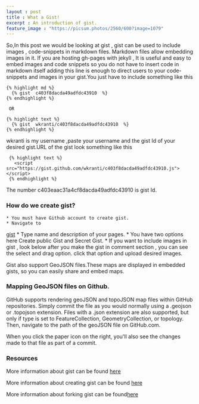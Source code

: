 ```yaml
---
layout : post
title : What a Gist!
excerpt : An introduction of gist.
feature_image : "https://picsum.photos/2560/600?image=1079"
---
```

So,In this post we would be looking at gist , gist can be used to include
images , code-snippets in markdown files. Markdown files allow embedding images
in it.
If you are hosting gh-pages with jekyll , It is useful and easy to embed images
and code snippets so you do not have to insert code in markdown itself
adding this line is enough to direct users to your code-snippets and images
in your gist.You just have to include something like this

    {% highlight md %}
      {% gist  c403f8dacda49adfdc43910  %}
    {% endhighlight %}

     OR

    {% highlight text %}
      {% gist  wkranti/c403f8dacda49adfdc43910  %}
    {% endhighlight %}

  wkranti is my username ,paste your username and the gist Id of your desired
  gist.URL of the gist look something like this

     {% highlight text %}
       <script src="https://gist.github.com/wkranti/c403f8dacda49adfdc43910.js"></script>
     {% endhighlight %}

   The number  c403eaac31a4cf8dacda49adfdc43910 is gist Id.

### How do we create gist?
    * You must have Github account to create gist.
    * Navigate to
[gist](https://gist.github.com/)
    * Type name and description of your pages.
    * You have two options here Create public Gist and Secret Gist.
    * If you want to include images in gist , look below after you make
      the gist in comment section , you can see the select and drag option.
      click that option and upload desired images.

  Gist also support GeoJSON files.These maps are displayed in embedded gists,
  so you can easily share and embed maps.

### Mapping GeoJSON files on Github.
  GitHub supports rendering geoJSON and topoJSON map files within GitHub
  repositories. Simply commit the file as you would normally using a .geojson
  or .topojson extension. Files with a .json extension are also supported, but
  only if type is set to FeatureCollection, GeometryCollection, or topology.
  Then, navigate to the path of the geoJSON file on GitHub.com.

  When you click the paper icon on the right, you'll also see the changes made
  to that file as part of a commit.

### Resources
  More information about gist can be found [here](https://help.github.com/articles/about-gists/)

  More information about creating gist can be found [here](https://help.github.com/articles/creating-gists/)

  More information about forking gist can be found[here](https://help.github.com/articles/forking-and-cloning-gists/)
